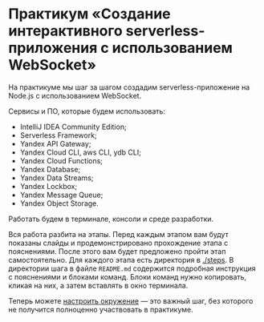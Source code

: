 # Практикум «Создание интерактивного serverless-приложения с использованием WebSocket»

На практикуме мы шаг за шагом создадим serverless-приложение на Node.js с использованием WebSocket.

Сервисы и ПО, которые будем использовать:

* IntelliJ IDEA Community Edition;
* Serverless Framework;
* Yandex API Gateway;
* Yandex Cloud CLI, aws CLI, ydb CLI;
* Yandex Cloud Functions;
* Yandex Database;
* Yandex Data Streams;
* Yandex Lockbox;
* Yandex Message Queue;
* Yandex Object Storage.

Работать будем в терминале, консоли и среде разработки.

Вся работа разбита на этапы. Перед каждым этапом вам будут показаны слайды и продемонстрировано прохождение этапа с
пояснениями. После этого вам будет предложено пройти этап самостоятельно. Для каждого этапа есть директория
в [./steps](./steps). В директории шага в файле `README.md` содержится подробная инструкция с пояснениями и блоками команд. Блоки
команд нужно копировать, кликая на них, а затем вставлять в окно терминала.

Теперь можете [настроить окружение](./steps/0-init/README.md) — это важный шаг,
без которого не получится полноценно участвовать в практикуме.
